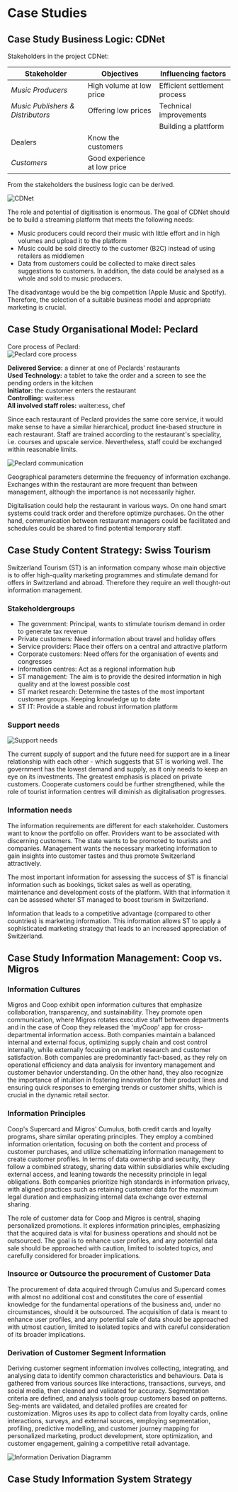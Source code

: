 # Case Studies

## Case Study Business Logic: CDNet
Stakeholders in the project CDNet:

| **Stakeholder** 	                | **Objectives** 	             | **Influencing factors** 	    | 
|-----------------	                |----------------	             |-------------------------	    |
| _Music Producers_                 | High volume at low price       | Efficient settlement process |
| _Music Publishers & Distributors_	| Offering low prices            | Technical improvements      	|
|                               	|                                | Building a plattform      	|
| Dealers        	                | Know the customers             |                          	|
| _Customers_      	                | Good experience at low price   |                          	|

From the stakeholders the business logic can be derived.

![CDNet](./resources/CDNET.drawio.png)

The role and potential of digitisation is enormous. The goal of CDNet should be to build a streaming platform that meets the following needs:

- Music producers could record their music with little effort and in high volumes and upload it to the platform
- Music could be sold directly to the customer (B2C) instead of using retailers as middlemen
- Data from customers could be collected to make direct sales suggestions to customers. In addition, the data could be analysed as a whole and sold to music producers.

The disadvantage would be the big competition (Apple Music and Spotify). Therefore, the selection of a suitable business model and appropriate marketing is crucial.

## Case Study Organisational Model: Peclard

Core process of Peclard:  
![Peclard core process](./resources/Peclard_Process.png)

__Delivered Service:__ a dinner at one of Peclards' restaurants  
__Used Technology:__ a tablet to take the order and a screen to see the pending orders in the kitchen  
__Initiator:__ the customer enters the restaurant  
__Controlling:__ waiter:ess  
__All involved staff roles:__ waiter:ess, chef

Since each restaurant of Peclard provides the same core service, it would make sense to have a similar hierarchical, product line-based structure in each restaurant. Staff are trained according to the restaurant's speciality, i.e. courses and upscale service. Nevertheless, staff could be exchanged within reasonable limits.

![Peclard communication](./resources/Peclard_Comm.png)

Geographical parameters determine the frequency of information exchange. Exchanges within the restaurant are more frequent than between management, although the importance is not necessarily higher.

Digitalisation could help the restaurant in various ways. On one hand smart systems could track order and therefore optimize purchases. On the other hand, communication between restaurant managers could be facilitated and schedules could be shared to find potential temporary staff.

## Case Study Content Strategy: Swiss Tourism

Switzerland Tourism (ST) is an information company whose main objective is to offer high-quality marketing programmes and stimulate demand for offers in Switzerland and abroad. Therefore they require an well thought-out information management.

### Stakeholdergroups

- The government: Principal, wants to stimulate tourism demand in order to generate tax revenue
- Private customers: Need information about travel and holiday offers
- Service providers: Place their offers on a central and attractive platform
- Corporate customers: Need offers for the organisation of events and congresses
- Information centres: Act as a regional information hub
- ST management: The aim is to provide the desired information in high quality and at the lowest possible cost
- ST market research: Determine the tastes of the most important customer groups. Keeping knowledge up to date
- ST IT: Provide a stable and robust information platform

### Support needs

![Support needs](./resources/Information_support.png)

The current supply of support and the future need for support are in a linear relationship with each other - which suggests that ST is working well. The government has the lowest demand and supply, as it only needs to keep an eye on its investments. The greatest emphasis is placed on private customers. Cooperate customers could be further strengthened, while the role of tourist information centres will diminish as digitalisation progresses.

### Information needs

The information requirements are different for each stakeholder. Customers want to know the portfolio on offer. Providers want to be associated with discerning customers. The state wants to be promoted to tourists and companies. Management wants the necessary marketing information to gain insights into customer tastes and thus promote Switzerland attractively. 

The most important information for assessing the success of ST is financial information such as bookings, ticket sales as well as operating, maintenance and development costs of the platform. With that information it can be assesed wheter ST managed to boost tourism in Switzerland.

Information that leads to a competitive advantage (compared to other countries) is marketing information. This information allows ST to apply a sophisticated marketing strategy that leads to an increased appreciation of Switzerland.

## Case Study Information Management: Coop vs. Migros

### Information Cultures
Migros and Coop exhibit open information cultures that emphasize collaboration, transparency, and sustainability. They promote open communication, where Migros rotates executive staff between departments and in the case of Coop they released the 'myCoop' app for cross-departmental information access. Both companies maintain a balanced internal and external focus, optimizing supply chain and cost control internally, while externally focusing on market research and customer satisfaction. Both companies are predominantly fact-based, as they rely on operational efficiency and data analysis for inventory management and customer behavior understanding. On the other hand, they also recognize the importance of intuition in fostering innovation for their product lines and ensuring quick responses to emerging trends or customer shifts, which is crucial in the dynamic retail sector.

### Information Principles
Coop's Supercard and Migros' Cumulus, both credit cards and loyalty programs, share similar operating principles. They employ a combined information orientation, focusing on both the content and process of customer purchases, and utilize schematizing information management to create customer profiles. In terms of data ownership and security, they follow a combined strategy, sharing data within subsidiaries while excluding external access, and leaning towards the necessity principle in legal obligations. Both companies prioritize high standards in information privacy, with aligned practices such as retaining customer data for the maximum legal duration and emphasizing internal data exchange over external sharing.

The role of customer data for Coop and Migros is central, shaping personalized promotions. It explores information principles, emphasizing that the acquired data is vital for business operations and should not be outsourced. The goal is to enhance user profiles, and any potential data sale should be approached with caution, limited to isolated topics, and carefully considered for broader implications.

### Insource or Outsource the procurement of Customer Data
The procurement of data acquired through Cumulus and Supercard comes with almost no additional cost and constitutes the core of essential knowledge for the fundamental operations of the business and, under no circumstances, should it be outsourced.
The acquisition of data is meant to enhance user profiles, and any potential sale of data should be approached with utmost caution, limited to isolated topics and with careful consideration of its broader implications.

### Derivation of Customer Segment Information

Deriving customer segment information involves collecting, integrating, and analysing data to identify common characteristics and behaviours. Data is gathered from various sources like interactions, transactions, surveys, and social media, then cleaned and validated for accuracy. Segmentation criteria are defined, and analysis tools group customers based on patterns. Seg-ments are validated, and detailed profiles are created for customization. Migros uses its app to collect data from loyalty cards, online interactions, surveys, and external sources, employing segmentation, profiling, predictive modelling, and customer journey mapping for personalized marketing, product development, store optimization, and customer engagement, gaining a competitive retail advantage.

![Information Derivation Diagramm](./resources/Migros_Coop_Information_Derivation_Diagramm.png)

## Case Study Information System Strategy


